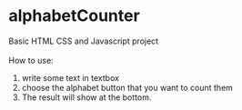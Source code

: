 # alphabetCounter
Basic HTML CSS and Javascript project<br/>
<br/>
How to use:
1. write some text in textbox <br/>
2. choose the alphabet button that you want to count them <br/>
3. The result will show at the bottom.
